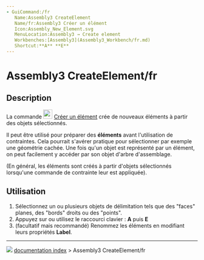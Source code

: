```yaml
---
- GuiCommand:/fr
   Name:Assembly3 CreateElement
   Name/fr:Assembly3 Créer un élément
   Icon:Assembly_New_Element.svg
   MenuLocation:Assembly3 → Create element
   Workbenches:[Assembly3](Assembly3_Workbench/fr.md)
   Shortcut:**A** **E**
---
```


# Assembly3 CreateElement/fr

## Description

La commande <img alt="" src=images/Assembly_New_Element.svg  style="width:24px;"> [Créer un élément](Assembly3_CreateElement/fr.md) crée de nouveaux éléments à partir des objets sélectionnés.

Il peut être utilisé pour préparer des **éléments** avant l\'utilisation de contraintes.  Cela pourrait s\'avérer pratique pour sélectionner par exemple une géométrie cachée. Une fois qu\'un objet est représenté par un élément, on peut facilement y accéder par son objet d\'arbre d\'assemblage.

(En général, les éléments sont créés à partir d\'objets sélectionnés lorsqu\'une commande de contrainte leur est appliquée).

## Utilisation

1.  Sélectionnez un ou plusieurs objets de délimitation tels que des \"faces\" planes, des \"bords\" droits ou des \"points\".
2.  Appuyez sur ou utilisez le raccourci clavier : **A** puis **E**
3.  (facultatif mais recommandé) Renommez les éléments en modifiant leurs propriétés **Label**.



---
![](images/Right_arrow.png) [documentation index](../README.md) > Assembly3 CreateElement/fr
